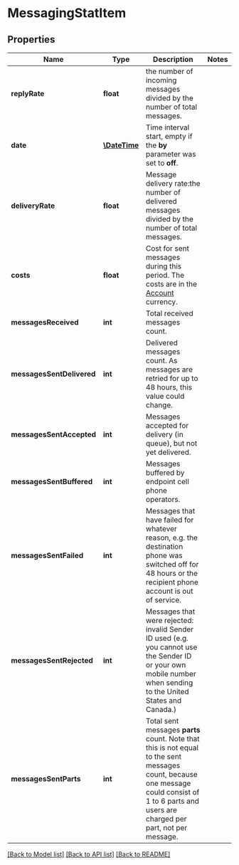 # MessagingStatItem

## Properties
Name | Type | Description | Notes
------------ | ------------- | ------------- | -------------
**replyRate** | **float** | the number of incoming messages divided by the number of total messages. | 
**date** | [**\DateTime**](\DateTime.md) | Time interval start, empty if the **by** parameter was set to **off**. | 
**deliveryRate** | **float** | Message delivery rate:the number of delivered messages divided by the number of total messages. | 
**costs** | **float** | Cost for sent messages during this period. The costs are in the [Account](http://docs.textmagictesting.com/#tag/User) currency. | 
**messagesReceived** | **int** | Total received messages count. | 
**messagesSentDelivered** | **int** | Delivered messages count. As messages are retried for up to 48 hours, this value could change. | 
**messagesSentAccepted** | **int** | Messages accepted for delivery (in queue), but not yet delivered. | 
**messagesSentBuffered** | **int** | Messages buffered by endpoint cell phone operators. | 
**messagesSentFailed** | **int** | Messages that have failed for whatever reason, e.g. the destination phone was switched off for 48 hours or the recipient phone account is out of service. | 
**messagesSentRejected** | **int** | Messages that were rejected: invalid Sender ID used (e.g. you cannot use the Sender ID or your own mobile number when sending to the United States and Canada.) | 
**messagesSentParts** | **int** | Total sent messages **parts** count. Note that this is not equal to the sent messages count, because one message could consist of 1 to 6 parts and users are charged per part, not per message. | 

[[Back to Model list]](../README.md#documentation-for-models) [[Back to API list]](../README.md#documentation-for-api-endpoints) [[Back to README]](../README.md)


